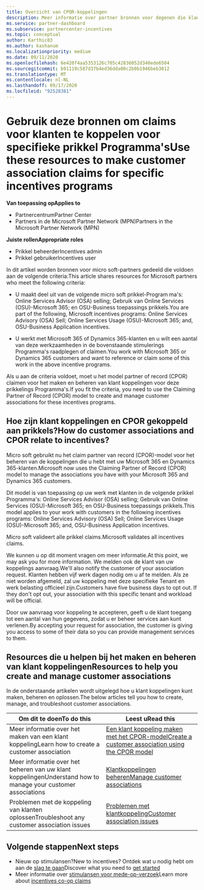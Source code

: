 ```yaml
---
title: Overzicht van CPOR-koppelingen
description: Meer informatie over partner bronnen voor degenen die klanten moeten koppelen aan specifieke prikkel Programma's via het claim partner record (CPOR)-model.
ms.service: partner-dashboard
ms.subservice: partnercenter-incentives
ms.topic: conceptual
author: Karthic83
ms.author: kashanum
ms.localizationpriority: medium
ms.date: 09/11/2020
ms.openlocfilehash: 6e420f4aa5353126c705c42836052d340ede6504
ms.sourcegitcommit: b91119c587d37b4ed36dda00c2b0b1946beb3012
ms.translationtype: MT
ms.contentlocale: nl-NL
ms.lasthandoff: 09/17/2020
ms.locfileid: "92528381"
---
```

# <a name="use-these-resources-to-make-customer-association-claims-for-specific-incentives-programs"></a><span data-ttu-id="c56d8-103">Gebruik deze bronnen om claims voor klanten te koppelen voor specifieke prikkel Programma's</span><span class="sxs-lookup"><span data-stu-id="c56d8-103">Use these resources to make customer association claims for specific incentives programs</span></span>

<span data-ttu-id="c56d8-104">**Van toepassing op**</span><span class="sxs-lookup"><span data-stu-id="c56d8-104">**Applies to**</span></span>

- <span data-ttu-id="c56d8-105">Partnercentrum</span><span class="sxs-lookup"><span data-stu-id="c56d8-105">Partner Center</span></span>
- <span data-ttu-id="c56d8-106">Partners in de Microsoft Partner Network (MPN)</span><span class="sxs-lookup"><span data-stu-id="c56d8-106">Partners in the Microsoft Partner Network (MPN)</span></span>

<span data-ttu-id="c56d8-107">**Juiste rollen**</span><span class="sxs-lookup"><span data-stu-id="c56d8-107">**Appropriate roles**</span></span>

- <span data-ttu-id="c56d8-108">Prikkel beheerder</span><span class="sxs-lookup"><span data-stu-id="c56d8-108">Incentives admin</span></span>
- <span data-ttu-id="c56d8-109">Prikkel gebruiker</span><span class="sxs-lookup"><span data-stu-id="c56d8-109">Incentives user</span></span>

<span data-ttu-id="c56d8-110">In dit artikel worden bronnen voor micro soft-partners gedeeld die voldoen aan de volgende criteria:</span><span class="sxs-lookup"><span data-stu-id="c56d8-110">This article shares resources for Microsoft partners who meet the following criteria:</span></span>

- <span data-ttu-id="c56d8-111">U maakt deel uit van de volgende micro soft prikkel-Program ma's: Online Services Advisor (OSA) selling; Gebruik van Online Services (OSU)-Microsoft 365; en OSU-Business toepassings prikkels.</span><span class="sxs-lookup"><span data-stu-id="c56d8-111">You are part of the following, Microsoft incentives programs: Online Services Advisory (OSA) Sell; Online Services Usage (OSU)-Microsoft 365; and, OSU-Business Application incentives.</span></span>

- <span data-ttu-id="c56d8-112">U werkt met Microsoft 365 of Dynamics 365-klanten en u wilt een aantal van deze werkzaamheden in de bovenstaande stimulerings Programma's raadplegen of claimen.</span><span class="sxs-lookup"><span data-stu-id="c56d8-112">You work with Microsoft 365 or Dynamics 365 customers and want to reference or claim some of this work in the above incentive programs.</span></span>

<span data-ttu-id="c56d8-113">Als u aan de criteria voldoet, moet u het model partner of record (CPOR) claimen voor het maken en beheren van klant koppelingen voor deze prikkelings Programma's.</span><span class="sxs-lookup"><span data-stu-id="c56d8-113">If you fit the criteria, you need to use the Claiming Partner of Record (CPOR) model to create and manage customer associations for these incentives programs.</span></span>
 
## <a name="how-do-customer-associations-and-cpor-relate-to-incentives"></a><span data-ttu-id="c56d8-114">Hoe zijn klant koppelingen en CPOR gekoppeld aan prikkels?</span><span class="sxs-lookup"><span data-stu-id="c56d8-114">How do customer associations and CPOR relate to incentives?</span></span>

<span data-ttu-id="c56d8-115">Micro soft gebruikt nu het claim partner van record (CPOR)-model voor het beheren van de koppelingen die u hebt met uw Microsoft 365 en Dynamics 365-klanten.</span><span class="sxs-lookup"><span data-stu-id="c56d8-115">Microsoft now uses the Claiming Partner of Record (CPOR) model to manage the associations you have with your Microsoft 365 and Dynamics 365 customers.</span></span>

<span data-ttu-id="c56d8-116">Dit model is van toepassing op uw werk met klanten in de volgende prikkel Programma's: Online Services Advisor (OSA) selling; Gebruik van Online Services (OSU)-Microsoft 365; en OSU-Business toepassings prikkels.</span><span class="sxs-lookup"><span data-stu-id="c56d8-116">This model applies to your work with customers in the following incentives programs: Online Services Advisory (OSA) Sell; Online Services Usage (OSU)-Microsoft 365; and, OSU-Business Application incentives.</span></span>

<span data-ttu-id="c56d8-117">Micro soft valideert alle prikkel claims.</span><span class="sxs-lookup"><span data-stu-id="c56d8-117">Microsoft validates all incentives claims.</span></span>

<span data-ttu-id="c56d8-118">We kunnen u op dit moment vragen om meer informatie.</span><span class="sxs-lookup"><span data-stu-id="c56d8-118">At this point, we may ask you for more information.</span></span> <span data-ttu-id="c56d8-119">We melden ook de klant van uw koppelings aanvraag.</span><span class="sxs-lookup"><span data-stu-id="c56d8-119">We'll also notify the customer of your association request.</span></span> <span data-ttu-id="c56d8-120">Klanten hebben vijf werk dagen nodig om u af te melden. Als ze niet worden afgemeld, zal uw koppeling met deze specifieke Tenant en werk belasting officieel zijn.</span><span class="sxs-lookup"><span data-stu-id="c56d8-120">Customers have five business days to opt out. If they don't opt out, your association with this specific tenant and workload will be official.</span></span>

<span data-ttu-id="c56d8-121">Door uw aanvraag voor koppeling te accepteren, geeft u de klant toegang tot een aantal van hun gegevens, zodat u er beheer services aan kunt verlenen.</span><span class="sxs-lookup"><span data-stu-id="c56d8-121">By accepting your request for association, the customer is giving you access to some of their data so you can provide management services to them.</span></span> 

## <a name="resources-to-help-you-create-and-manage-customer-associations"></a><span data-ttu-id="c56d8-122">Resources die u helpen bij het maken en beheren van klant koppelingen</span><span class="sxs-lookup"><span data-stu-id="c56d8-122">Resources to help you create and manage customer associations</span></span>

<span data-ttu-id="c56d8-123">In de onderstaande artikelen wordt uitgelegd hoe u klant koppelingen kunt maken, beheren en oplossen.</span><span class="sxs-lookup"><span data-stu-id="c56d8-123">The below articles tell you how to create, manage, and troubleshoot customer associations.</span></span>

|  <span data-ttu-id="c56d8-124">**Om dit te doen**</span><span class="sxs-lookup"><span data-stu-id="c56d8-124">**To do this**</span></span>  |  <span data-ttu-id="c56d8-125">**Leest u**</span><span class="sxs-lookup"><span data-stu-id="c56d8-125">**Read this**</span></span>  |
|--------------|-----------|
| <span data-ttu-id="c56d8-126">Meer informatie over het maken van een klant koppeling</span><span class="sxs-lookup"><span data-stu-id="c56d8-126">Learn how to create a customer association</span></span>  | [<span data-ttu-id="c56d8-127">Een klant koppeling maken met het CPOR-model</span><span class="sxs-lookup"><span data-stu-id="c56d8-127">Create a customer association using the CPOR model</span></span>](submit-osa-claim.md)  |
|<span data-ttu-id="c56d8-128">Meer informatie over het beheren van uw klant koppelingen</span><span class="sxs-lookup"><span data-stu-id="c56d8-128">Understand how to manage your customer associations</span></span>  | [<span data-ttu-id="c56d8-129">Klantkoppelingen beheren</span><span class="sxs-lookup"><span data-stu-id="c56d8-129">Manage customer associations</span></span>](incentives-manage-customer-associations.md)  |
|<span data-ttu-id="c56d8-130">Problemen met de koppeling van klanten oplossen</span><span class="sxs-lookup"><span data-stu-id="c56d8-130">Troubleshoot any customer association issues</span></span>  | [<span data-ttu-id="c56d8-131">Problemen met klantkoppeling</span><span class="sxs-lookup"><span data-stu-id="c56d8-131">Customer association issues</span></span>](incentives-customer-association-issues.md)  |

## <a name="next-steps"></a><span data-ttu-id="c56d8-132">Volgende stappen</span><span class="sxs-lookup"><span data-stu-id="c56d8-132">Next steps</span></span>

- <span data-ttu-id="c56d8-133">Nieuw op stimulansen?</span><span class="sxs-lookup"><span data-stu-id="c56d8-133">New to incentives?</span></span> <span data-ttu-id="c56d8-134">Ontdek wat u nodig hebt om aan de [slag te gaan](incentives-get-started-intro.md)</span><span class="sxs-lookup"><span data-stu-id="c56d8-134">Discover what you need to [get started](incentives-get-started-intro.md)</span></span>
- <span data-ttu-id="c56d8-135">Meer informatie over [stimulansen voor mede-op-verzoek](claims-overview.md)</span><span class="sxs-lookup"><span data-stu-id="c56d8-135">Learn more about [incentives co-op claims](claims-overview.md)</span></span>
